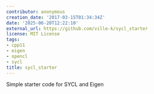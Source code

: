 ```yaml
---
contributor: anonymous
creation_date: '2017-03-15T01:34:34Z'
date: '2025-06-20T12:22:10'
external_url: https://github.com/ville-k/sycl_starter
license: MIT License
tags:
- cpp11
- eigen
- opencl
- sycl
title: sycl_starter
---
```


Simple starter code for SYCL and Eigen
